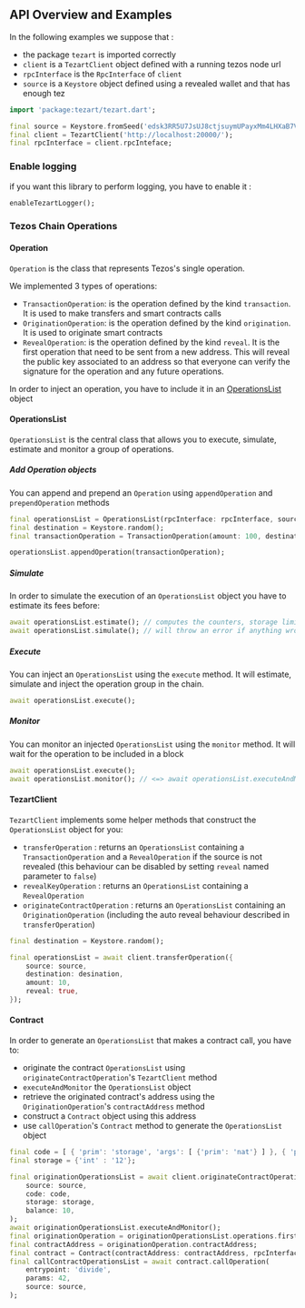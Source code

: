## API Overview and Examples

In the following examples we suppose that :

- the package `tezart` is imported correctly
- `client` is a `TezartClient` object defined with a running tezos node url
- `rpcInterface` is the `RpcInterface` of `client`
- `source` is a `Keystore` object defined using a revealed wallet and that has enough tez

```dart
import 'package:tezart/tezart.dart';

final source = Keystore.fromSeed('edsk3RR5U7JsUJ8ctjsuymUPayxMm4LHXaB7VJSfeyMb8fAvbJUnsa');
final client = TezartClient('http://localhost:20000/');
final rpcInterface = client.rpcInteface;
```

### Enable logging

if you want this library to perform logging, you have to enable it :

```dart
enableTezartLogger();
```

### Tezos Chain Operations

#### Operation

`Operation` is the class that represents Tezos's single operation.

We implemented 3 types of operations:

- `TransactionOperation`: is the operation defined by the kind `transaction`. It is used to make transfers and smart contracts calls
- `OriginationOperation`: is the operation defined by the kind `origination`. It is used to originate smart contracts
- `RevealOperation`: is the operation defined by the kind `reveal`. It is the first operation that need to be sent from a new address. This will reveal the public key associated to an address so that everyone can verify the signature for the operation and any future operations.

In order to inject an operation, you have to include it in an [OperationsList](#operationslist) object

#### OperationsList

`OperationsList` is the central class that allows you to execute, simulate, estimate and monitor a group of operations.

##### Add Operation objects

You can append and prepend an `Operation` using `appendOperation` and `prependOperation` methods

```dart
final operationsList = OperationsList(rpcInterface: rpcInterface, source: source);
final destination = Keystore.random();
final transactionOperation = TransactionOperation(amount: 100, destination: destination.address);

operationsList.appendOperation(transactionOperation);
```

##### Simulate

In order to simulate the execution of an `OperationsList` object you have to estimate its fees before:

```dart
await operationsList.estimate(); // computes the counters, storage limits, gas limits and fees
await operationsList.simulate(); // will throw an error if anything wrong happens
```

##### Execute

You can inject an `OperationsList` using the `execute` method. It will estimate, simulate and inject the operation group in the chain.

```dart
await operationsList.execute();
```

##### Monitor

You can monitor an injected `OperationsList` using the `monitor` method. It will wait for the operation to be included in a block

```dart
await operationsList.execute();
await operationsList.monitor(); // <=> await operationsList.executeAndMonitor()
```

#### TezartClient

`TezartClient` implements some helper methods that construct the `OperationsList` object for you:

- `transferOperation` : returns an `OperationsList` containing a `TransactionOperation` and a `RevealOperation` if the source is not revealed (this behaviour can be disabled by setting `reveal` named parameter to `false`)
- `revealKeyOperation` : returns an `OperationsList` containing a `RevealOperation`
- `originateContractOperation` : returns an `OperationsList` containing an `OriginationOperation` (including the auto reveal behaviour described in `transferOperation`)

```dart
final destination = Keystore.random();

final operationsList = await client.transferOperation({
    source: source,
    destination: desination,
    amount: 10,
    reveal: true,
});
```

#### Contract

In order to generate an `OperationsList` that makes a contract call, you have to:

- originate the contract `OperationsList` using `originateContractOperation`'s `TezartClient` method
- `executeAndMonitor` the `OperationsList` object
- retrieve the originated contract's address using the `OriginationOperation`'s `contractAddress` method
- construct a `Contract` object using this address
- use `callOperation`'s `Contract` method to generate the `OperationsList` object


```dart
final code = [ { 'prim': 'storage', 'args': [ {'prim': 'nat'} ] }, { 'prim': 'parameter', 'args': [ { 'prim': 'or', 'args': [ { 'prim': 'nat', 'annots': ['%divide'] }, { 'prim': 'or', 'args': [ { 'prim': 'unit', 'annots': ['%double'] }, { 'prim': 'nat', 'annots': ['%replace'] } ] } ] } ] }, { 'prim': 'code', 'args': [ [ {'prim': 'UNPAIR'}, { 'prim': 'IF_LEFT', 'args': [ [ {'prim': 'DUP'}, { 'prim': 'PUSH', 'args': [ {'prim': 'nat'}, {'int': '5'} ] }, {'prim': 'COMPARE'}, {'prim': 'LT'}, { 'prim': 'IF', 'args': [ [], [ { 'prim': 'PUSH', 'args': [ {'prim': 'string'}, {'string': 'WrongCondition: params.divisor > 5'} ] }, {'prim': 'FAILWITH'} ] ] }, {'prim': 'SWAP'}, {'prim': 'EDIV'}, { 'prim': 'IF_NONE', 'args': [ [ { 'prim': 'PUSH', 'args': [ {'prim': 'int'}, {'int': '20'} ] }, {'prim': 'FAILWITH'} ], [ {'prim': 'CAR'} ] ] } ], [ { 'prim': 'IF_LEFT', 'args': [ [ {'prim': 'DROP'}, { 'prim': 'PUSH', 'args': [ {'prim': 'nat'}, {'int': '2'} ] }, {'prim': 'MUL'} ], [ {'prim': 'SWAP'}, {'prim': 'DROP'} ] ] } ] ] }, { 'prim': 'NIL', 'args': [ {'prim': 'operation'} ] }, {'prim': 'PAIR'} ] ] } ];
final storage = {'int' : '12'};

final originationOperationsList = await client.originateContractOperation(
    source: source,
    code: code,
    storage: storage,
    balance: 10,
);
await originationOperationsList.executeAndMonitor();
final originationOperation = originationOperationsList.operations.firstWhere((operation) => operation is OriginationOperation);
final contractAddress = originationOperation.contractAddress;
final contract = Contract(contractAddress: contractAddress, rpcInterface: rpcInterface);
final callContractOperationsList = await contract.callOperation(
    entrypoint: 'divide',
    params: 42,
    source: source,
);
```
